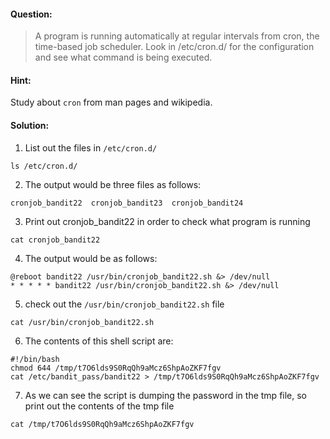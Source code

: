 #### Question:
> A program is running automatically at regular intervals from cron, the time-based job scheduler. Look in /etc/cron.d/ 
> for the configuration and see what command is being executed.

#### Hint:
Study about `cron` from man pages and wikipedia.

#### Solution:
1. List out the files in `/etc/cron.d/`
```
ls /etc/cron.d/
```
2. The output would be three files as follows:
```
cronjob_bandit22  cronjob_bandit23  cronjob_bandit24
```
3. Print out cronjob_bandit22 in order to check what program is running
```
cat cronjob_bandit22
```
4. The output would be as follows:
```
@reboot bandit22 /usr/bin/cronjob_bandit22.sh &> /dev/null                                                        
* * * * * bandit22 /usr/bin/cronjob_bandit22.sh &> /dev/null
```
5. check out the `/usr/bin/cronjob_bandit22.sh` file
```
cat /usr/bin/cronjob_bandit22.sh
```
6. The contents of this shell script are:
```
#!/bin/bash                                              
chmod 644 /tmp/t7O6lds9S0RqQh9aMcz6ShpAoZKF7fgv          
cat /etc/bandit_pass/bandit22 > /tmp/t7O6lds9S0RqQh9aMcz6ShpAoZKF7fgv
```
7. As we can see the script is dumping the password in the tmp file, so print out the contents of the tmp file
```
cat /tmp/t7O6lds9S0RqQh9aMcz6ShpAoZKF7fgv
```

